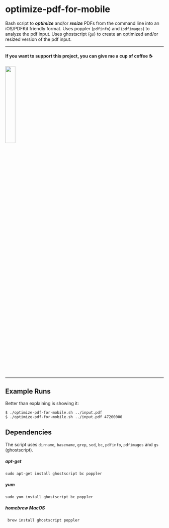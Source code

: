 # optimize-pdf-for-mobile

Bash script to ***optimize*** and/or ***resize*** PDFs from the command line into an iOS/PDFKit friendly format.
Uses poppler (`pdfinfo`) and (`pdfimages`) to analyze the pdf input.
Uses ghostscript (`gs`) to create an optimized and/or resized version of the pdf input.

---------------------------------------------- 
#### If you want to support this project, you can give me a cup of coffee :coffee:
<a href="https://www.paypal.com/cgi-bin/webscr?cmd=_s-xclick&hosted_button_id=BGBMGDR5HDSZU">
  <img src="https://ubuntubudgie.org/storage/Budgiess/support_paypal.svg" width="25%">
</a>

---------------------------------------------- 
  
## Example Runs

Better than explaining is showing it:

```
$ ./optimize-pdf-for-mobile.sh ../input.pdf
$ ./optimize-pdf-for-mobile.sh ../input.pdf 47200000
```
## Dependencies

The script uses `dirname`, `basename`, `grep`, `sed`, `bc`, `pdfinfo`, `pdfimages` and `gs` (ghostscript).

##### apt-get
```
sudo apt-get install ghostscript bc poppler
```
##### yum
```
sudo yum install ghostscript bc poppler
```
##### homebrew MacOS
```
 brew install ghostscript poppler
``` 